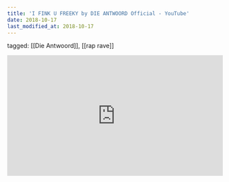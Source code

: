 ```yaml
---
title: 'I FINK U FREEKY by DIE ANTWOORD Official - YouTube'
date: 2018-10-17
last_modified_at: 2018-10-17
---
```

tagged: [[Die Antwoord]], [[rap rave]]
<iframe allow="accelerometer; autoplay; clipboard-write; encrypted-media; gyroscope; picture-in-picture" allowfullscreen="" frameborder="0" height="281" id="youtube_iframe" src="https://www.youtube.com/embed/8Uee_mcxvrw?feature=oembed&amp;enablejsapi=1&amp;origin=https://safe.txmblr.com&amp;wmode=opaque" width="500"></iframe>
